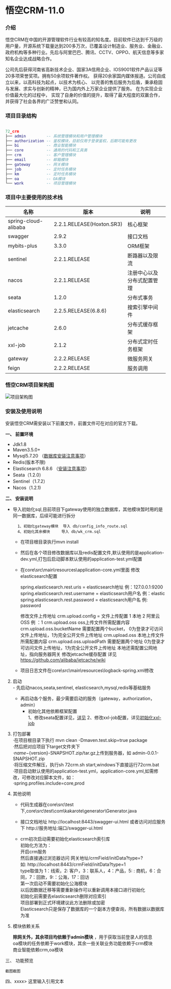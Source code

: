 # 悟空CRM-11.0

### 介绍



悟空CRM在中国的开源管理软件行业有较高的知名度。目前软件已达到千万级的用户量，开源系统下载量达到200多万次，已覆盖设计制造业、服务业、金融业、政府机构等多种行业。先后与阿里巴巴、腾讯、CCTV、OPPO、航天信息等多家知名企业达成战略合作。

公司先后获得河南省高新技术企业、国家3A信用企业、IOS9001软件产品认证等20多项荣誉奖项。拥有50余项软件著作权。 获得20余家国内媒体报道。公司自成立以来，以高科技为起点，以技术为核心、 以完善的售后服务为后盾，秉承稳固与发展、求实与创新的精神，已为国内外上万家企业提供了服务。 在为实现企业价值最大化的过程中， 实现了自身的价值的提升，取得了最大程度的双赢合作，并获得了社会各界的广泛赞誉和认同。


### 项目目录结构


``` lua

72_crm
├── admin         -- 系统管理模块和用户管理模块
├── authorization -- 鉴权模块，目前仅用于登录鉴权，后期可能有更改
├── bi            -- 商业智能模块
├── core          -- 通用的代码和工具类
├── crm           -- 客户管理模块
├── email         -- 邮箱模块
├── gateway       -- 网关模块
├── job           -- 定时任务模块
├── km            -- 定时任务模块
├── oa            -- OA模块
└── work          -- 项目管理模块


```

###  项目中主要使用的技术栈


| 名称                  | 版本                        | 说明 |
|---------------------|---------------------------|----|
| spring-cloud-alibaba| 2.2.1.RELEASE(Hoxton.SR3) |  核心框架  |
| swagger             | 2.9.2                     |  接口文档  |
| mybits-plus         | 3.3.0                     |  ORM框架  |
| sentinel            | 2.2.1.RELEASE             |  断路器以及限流  |
| nacos               | 2.2.1.RELEASE             |  注册中心以及分布式配置管理  |
| seata               | 1.2.0                     |  分布式事务 |
| elasticsearch       | 2.2.5.RELEASE(6.8.6)      |  搜索引擎中间件  |
| jetcache            | 2.6.0                     |  分布式缓存框架  |
| xxl-job             | 2.1.2                     |  分布式定时任务框架  |
| gateway             | 2.2.2.RELEASE             |  微服务网关        |
| feign               | 2.2.2.RELEASE             |  服务调用        |


### 悟空CRM项目架构图


![项目架构图](https://images.gitee.com/uploads/images/2020/0910/094237_e7cb3bca_1096736.jpeg "项目架构图.jpg")


### 安装及使用说明

安装悟空CRM需安装以下前置文件，前置文件可在对应的官方下载。


 **一、	前置环境 <br/>** 

-	Jdk1.8
-	Maven3.5.0+   
-	Mysql5.7.20 （<a href="https://gitee.com/myzw/wk_crm/wikis/mysql%E9%85%8D%E7%BD%AE%E8%AF%B4%E6%98%8E" target="_blank">数据库安装注意事项</a>）
-	Redis(版本不限)
-	Elasticsearch 6.8.6 （<a href="https://gitee.com/myzw/wk_crm/wikis/elasticsearch%E9%85%8D%E7%BD%AE%E8%AF%B4%E6%98%8E" target="_blank">安装注意事项</a>）
-	Seata（1.2.0）
-	Sentinel（1.7.2）
-	Nacos（1.2.1)

 **二、	安装说明 <br/>** 
     
- 导入初始化sql,目前项目下gateway使用的独立数据库，其他模块暂时用的是同一数据库，后续可能进行拆分
      
        1、初始化gateway模块  导入 db/config_info_route.sql
        4、初始化其余模块     导入 db/wk_crm.sql

    - 在项目根目录执行mvn install
    - 然后在各个项目修改数据库以及redis配置文件,默认使用的是application-dev.yml,打包后启动脚本默认使用的application-test.yml配置
    - 在core\src\main\resources\application-core.yml里面
      修改elasticsearch配置

        spring.elasticsearch.rest.uris = elasticsearch地址 例：127.0.0.1:9200
        spring.elasticsearch.rest.username = elasticsearch用户名 例：elastic
        spring.elasticsearch.rest.password = elasticsearch用户名 例: password 

      修改文件上传地址
        crm.upload.config = 文件上传配置 1 本地 2 阿里云OSS 例 ：1
        crm.upload.oss  oss上传文件所需配置内容 crm.upload.oss.bucketName 需要配置两个bucket，
                        0为登录才可访问文件上传地址，1为完全公开文件上传地址
        crm.upload.oss  本地上传文件所需配置内容 crm.upload.oss.uploadPath 需要配置两个地址
                        0为登录才可访问文件上传地址，1为完全公开文件上传地址
                        本地还需配置公网地址，指向服务器网关
      修改jetcache缓存配置
            详见 https://github.com/alibaba/jetcache/wiki
    - 项目日志文件在core\src\main\resources\logback-spring.xml修改
2. 启动 <br/>
        - 先启动nacos,seata,sentinel, elasticsearch,mysql,redis等基础服务 <br/>
	- 再启动各个服务，最少需要启动的服务（gateway，authorization，admin）<br/>
        - 初始化其他依赖框架配置 <br/>
          1、修改seata配置详见，[详见](http://)
          2、修改xxl-job配置，详见[初始化xxl-job](https://gitee.com/myzw/wk_crm/wikis/seata?sort_id=2827577)

3. 打包部署 <br/>
        ·在项目根目录下执行 mvn clean -Dmaven.test.skip=true  package <br/>
        ·然后把对应项目下target文件夹下 <br/>
        ·${name}-${version}-SNAPSHOT.zip/tar.gz上传到服务器，如 admin-0.0.1-SNAPSHOT.zip <br/>
        ·将压缩文件解压，执行sh 72crm.sh start,windows下直接运行72crm.bat <br/>
        ·项目启动默认使用的application-test.yml，application-core.yml,如需修改，可修改对应脚本文件，如：<br/>
        ·spring.profiles.include=core,prod <br/>

4. 其他说明 <br/>
    - 代码生成器在core\src\test下,core\src\test\com\kakarote\generator\Generator.java
    - 接口文档地址
        http://localhost:8443/swagger-ui.html
        或者访问对应服务下 http://服务地址:端口/swagger-ui.html

    - crm初次启动需要初始化elasticsearch索引库<br/>
      初始化方法为：<br/>
        开启crm服务 <br/>
	然后直接通过浏览器访问 网关地址/crmField/initData?type=? <br/>
        如: http://localhost:8443/crmField/initData?type=1 <br/>
	type取值为   1：线索，2: 客户，3：联系人，4：产品，5: : 商机，6：合同，7：回款，9:：公海，17：回访 <br/>
        第一次启动不需要初始化公海模块 <br/>
	以后因数据迁移等需要重新操作可以重新调用本接口进行初始化 <br/>
	初始化前需要去elasticsearch删除对应索引 <br/>
	项目部署到正式环境建议此方法删除或加密 <br/>
	Elasticsearch只是保存了数据库的一个副本方便查询，所有数据以数据库为准 <br/>

4. 模块依赖关系 <br/>

     **除网关外，其余项目均依赖于admin模块** ，用于获取当前登录人的信息<br/>
     oa模块的任务依赖于work模块，其余一些关联业务功能依赖于crm模块 <br/>
     商业智能依赖crm,oa模块<br/>


三、 功能预览

    截图截图


四、xxxx> 这里输入引用文本